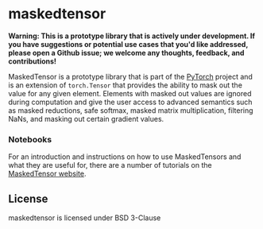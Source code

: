 # maskedtensor

**Warning: This is a prototype library that is actively under development. If you have suggestions or potential use cases that you'd like addressed, please
open a Github issue; we welcome any thoughts, feedback, and contributions!**

MaskedTensor is a prototype library that is part of the [PyTorch](https://pytorch.org/) project and is an extension of `torch.Tensor` that provides the ability to mask out the value for any given element. Elements with masked out values are ignored during computation and give the user access to advanced semantics such as masked reductions, safe softmax, masked matrix multiplication, filtering NaNs, and masking out certain gradient values.
### Notebooks

For an introduction and instructions on how to use MaskedTensors and what they are useful for, there are a number of tutorials on the [MaskedTensor website](https://pytorch.org/maskedtensor/main/index.html).

## License

maskedtensor is licensed under BSD 3-Clause
